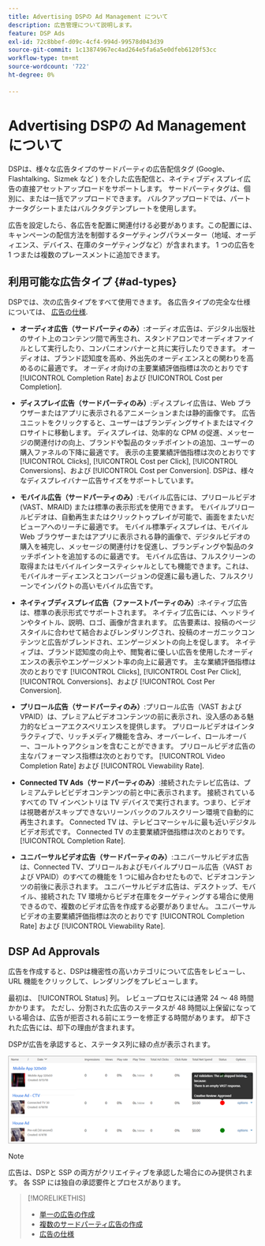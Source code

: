 ```yaml
---
title: Advertising DSPの Ad Management について
description: 広告管理について説明します。
feature: DSP Ads
exl-id: 72c8bbef-d09c-4cf4-994d-99578d043d39
source-git-commit: 1c13874967ec4ad264e5fa6a5e0dfeb6120f53cc
workflow-type: tm+mt
source-wordcount: '722'
ht-degree: 0%

---
```


# Advertising DSPの Ad Management について

<!-- add "The Ads View (Dashboard?)" section -->

DSPは、様々な広告タイプのサードパーティの広告配信タグ (Google、Flashtalking、Sizmek など ) を介した広告配信と、ネイティブディスプレイ広告の直接アセットアップロードをサポートします。 サードパーティタグは、個別に、または一括でアップロードできます。 バルクアップロードでは、パートナータグシートまたはバルクタグテンプレートを使用します。

<!-- The bulk upload feature requires you to either a) upload DoubleClick and Flashtalking tag sheets or b) download a template, input your tags into the template, and then re-upload the template. -->
<!-- need a list of all supported third-party ad servers; see file in future-tbd folder -->

広告を設定したら、各広告を配置に関連付ける必要があります。この配置には、キャンペーンの配信方法を制御するターゲティングパラメーター（地域、オーディエンス、デバイス、在庫のターゲティングなど）が含まれます。 1 つの広告を 1 つまたは複数のプレースメントに追加できます。

## 利用可能な広告タイプ {#ad-types}

DSPでは、次の広告タイプをすべて使用できます。 各広告タイプの完全な仕様については、 [広告の仕様](ad-specs.md).

* **オーディオ広告（サードパーティのみ）**:オーディオ広告は、デジタル出版社のサイト上のコンテンツ間で再生され、スタンドアロンでオーディオファイルとして実行したり、コンパニオンバナーと共に実行したりできます。 オーディオは、ブランド認知度を高め、外出先のオーディエンスとの関わりを高めるのに最適です。 オーディオ向けの主要業績評価指標は次のとおりです [!UICONTROL Completion Rate] および [!UICONTROL Cost per Completion].

* **ディスプレイ広告（サードパーティのみ）**:ディスプレイ広告は、Web ブラウザーまたはアプリに表示されるアニメーションまたは静的画像です。 広告ユニットをクリックすると、ユーザーはブランディングサイトまたはマイクロサイトに移動します。 ディスプレイは、効率的な CPM の促進、メッセージの関連付けの向上、ブランドや製品のタッチポイントの追加、ユーザーの購入ファネルの下降に最適です。 表示の主要業績評価指標は次のとおりです [!UICONTROL Clicks], [!UICONTROL Cost per Click], [!UICONTROL Conversions]、および [!UICONTROL Cost per Conversion]. DSPは、様々なディスプレイバナー広告サイズをサポートしています。

* **モバイル広告（サードパーティのみ）**:モバイル広告には、プリロールビデオ (VAST、MRAID) または標準の表示形式を使用できます。 モバイルプリロールビデオは、自動再生またはクリックトゥプレイが可能で、画面をまたいだビューアへのリーチに最適です。 モバイル標準ディスプレイは、モバイル Web ブラウザーまたはアプリに表示される静的画像で、デジタルビデオの購入を補完し、メッセージの関連付けを促進し、ブランディングや製品のタッチポイントを追加するのに最適です。 モバイル広告は、フルスクリーンの取得またはモバイルインタースティシャルとしても機能できます。これは、モバイルオーディエンスとコンバージョンの促進に最も適した、フルスクリーンでインパクトの高いモバイル広告です。

* **ネイティブディスプレイ広告（ファーストパーティのみ）**:ネイティブ広告は、標準の表示形式でサポートされます。 ネイティブ広告には、ヘッドラインやタイトル、説明、ロゴ、画像が含まれます。 広告要素は、投稿のページスタイルに合わせて結合およびレンダリングされ、投稿のオーガニックコンテンツと広告がブレンドされ、エンゲージメントの向上を促します。 ネイティブは、ブランド認知度の向上や、閲覧者に優しい広告を使用したオーディエンスの表示やエンゲージメント率の向上に最適です。 主な業績評価指標は次のとおりです [!UICONTROL Clicks], [!UICONTROL Cost Per Click], [!UICONTROL Conversions]、および [!UICONTROL Cost Per Conversion].

* **プリロール広告（サードパーティのみ）**:プリロール広告（VAST および VPAID）は、プレミアムビデオコンテンツの前に表示され、没入感のある魅力的なビューアエクスペリエンスを提供します。 プリロールビデオはインタラクティブで、リッチメディア機能を含み、オーバーレイ、ロールオーバー、コールトゥアクションを含むことができます。 プリロールビデオ広告の主なパフォーマンス指標は次のとおりです。 [!UICONTROL Video Completion Rate] および [!UICONTROL Viewability Rate].

* **Connected TV Ads（サードパーティのみ）**:接続されたテレビ広告は、プレミアムテレビビデオコンテンツの前と中に表示されます。 接続されているすべての TV インベントリは TV デバイスで実行されます。つまり、ビデオは視聴者がスキップできないリーンバックのフルスクリーン環境で自動的に再生されます。 Connected TV は、テレビコマーシャルに最も近いデジタルビデオ形式です。 Connected TV の主要業績評価指標は次のとおりです。 [!UICONTROL Completion Rate].

* **ユニバーサルビデオ広告（サードパーティのみ）**:ユニバーサルビデオ広告は、Connected TV、プリロールおよびモバイルプリロール広告（VAST および VPAID）のすべての機能を 1 つに組み合わせたもので、ビデオコンテンツの前後に表示されます。 ユニバーサルビデオ広告は、デスクトップ、モバイル、接続された TV 環境からビデオ在庫をターゲティングする場合に使用できるので、複数のビデオ広告を作成する必要がありません。 ユニバーサルビデオの主要業績評価指標は次のとおりです [!UICONTROL Completion Rate] および [!UICONTROL Viewability Rate].

## DSP Ad Approvals

広告を作成すると、DSPは機密性の高いカテゴリについて広告をレビューし、URL 機能をクリックして、レンダリングをプレビューします。

最初は、 [!UICONTROL Status] 列。 レビュープロセスには通常 24 ～ 48 時間かかります。 ただし、分割された広告のステータスが 48 時間以上保留になっている場合は、広告が拒否される前にエラーを修正する時間があります。 却下された広告には、却下の理由が含まれます。

DSPが広告を承認すると、ステータス列に緑の点が表示されます。

![～の承認指標 [!UICONTROL Status] 列](/help/dsp/assets/ad-approval-status.png)

>[!NOTE]
>
>広告は、DSPと SSP の両方がクリエイティブを承認した場合にのみ提供されます。 各 SSP には独自の承認要件とプロセスがあります。

>[!MORELIKETHIS]
>
>* [単一の広告の作成](ad-create.md)
>* [複数のサードパーティ広告の作成](ad-create-multiple.md)
>* [広告の仕様](ad-specs.md)

